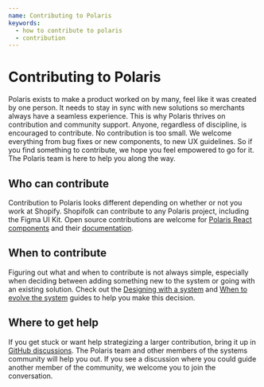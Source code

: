 ```yaml
---
name: Contributing to Polaris
keywords:
  - how to contribute to polaris
  - contribution
---
```


# Contributing to Polaris

Polaris exists to make a product worked on by many, feel like it was created by one person. It needs to stay in sync with new solutions so merchants always have a seamless experience. This is why Polaris thrives on contribution and community support. Anyone, regardless of discipline, is encouraged to contribute. No contribution is too small. We welcome everything from bug fixes or new components, to new UX guidelines. So if you find something to contribute, we hope you feel empowered to go for it. The Polaris team is here to help you along the way.

## Who can contribute

Contribution to Polaris looks different depending on whether or not you work at Shopify. Shopifolk can contribute to any Polaris project, including the Figma UI Kit. Open source contributions are welcome for [Polaris React components](contributing/components) and their [documentation](/contributing/documentation).

## When to contribute

Figuring out what and when to contribute is not always simple, especially when deciding between adding something new to the system or going with an existing solution. Check out the [Designing with a system](/contributing/designing-with-a-system) and [When to evolve the system](/contributing/when-to-evolve-the-system) guides to help you make this decision.

## Where to get help

If you get stuck or want help strategizing a larger contribution, bring it up in [GitHub discussions](https://github.com/Shopify/polaris/discussions/new). The Polaris team and other members of the systems community will help you out. If you see a discussion where you could guide another member of the community, we welcome you to join the conversation.
